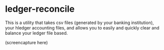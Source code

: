 # ledger-reconcile

This is a utility that takes csv files (generated by your banking institution), your hledger accounting files, and allows you to easily and quickly clear and balance your ledger file based.

(screencapture here)
